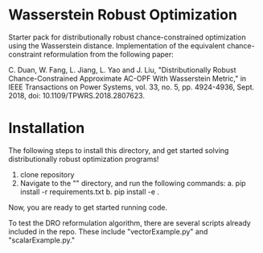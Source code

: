 # Wasserstein Robust Optimization
Starter pack for distributionally robust chance-constrained optimization using the Wasserstein distance. Implementation of the equivalent chance-constraint reformulation from the following paper:

C. Duan, W. Fang, L. Jiang, L. Yao and J. Liu, "Distributionally Robust Chance-Constrained Approximate AC-OPF With Wasserstein Metric," in IEEE Transactions on Power Systems, vol. 33, no. 5, pp. 4924-4936, Sept. 2018, doi: 10.1109/TPWRS.2018.2807623.

# Installation

The following steps to install this directory, and get started solving distributionally robust optimization programs!

1. clone repository
2. Navigate to the "" directory, and run the following commands:
   a. pip install -r requirements.txt
   b. pip install -e .

Now, you are ready to get started running code.

To test the DRO reformulation algorithm, there are several scripts already included in the repo. These include "vectorExample.py" and "scalarExample.py." 
